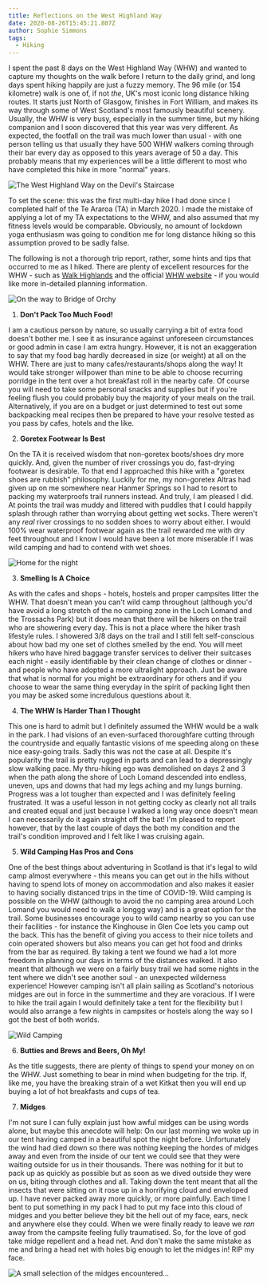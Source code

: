 ```yaml
---
title: Reflections on the West Highland Way
date: 2020-08-26T15:45:21.807Z
author: Sophie Simmons
tags:
  - Hiking
---
```

I spent the past 8 days on the West Highland Way (WHW) and wanted to capture my thoughts on the walk before I return to the daily grind, and long days spent hiking happily are just a fuzzy memory.  The 96 mile (or 154 kilometre) walk is one of, if not *the*, UK's most iconic long distance hiking routes.  It starts just North of Glasgow, finishes in Fort William, and makes its way through some of West Scotland's most famously beautiful scenery.  Usually, the WHW is very busy, especially in the summer time, but my hiking companion and I soon discovered that this year was very different.  As expected, the footfall on the trail was much lower than usual - with one person telling us that usually they have 500 WHW walkers coming through their bar every day as opposed to this years average of 50 a day.  This probably means that my experiences will be a little different to most who have completed this hike in more "normal" years. 

![](/img/whw01.jpg "The West Highland Way on the Devil's Staircase")

To set the scene: this was the first multi-day hike I had done since I completed half of the Te Araroa (TA) in March 2020.  I made the mistake of applying a lot of my TA expectations to the WHW, and also assumed that my fitness levels would be comparable.  Obviously, no amount of lockdown yoga enthusiasm was going to condition me for long distance hiking so this assumption proved to be sadly false.  

The following is not a thorough trip report, rather, some hints and tips that occurred to me as I hiked.  There are plenty of excellent resources for the WHW - such as [Walk Highlands](https://www.walkhighlands.co.uk/west-highland-way.shtml) and the official [WHW website](https://www.westhighlandway.org/) - if you would like more in-detailed planning information. 

![](/img/whw02.jpg "On the way to Bridge of Orchy")

1. **Don't Pack Too Much Food!**

I am a cautious person by nature, so usually carrying a bit of extra food doesn't bother me.  I see it as insurance against unforeseen circumstances or good admin in case I am extra hungry.  However, it is not an exaggeration to say that my food bag hardly decreased in size (or weight) at all on the WHW.  There are just to many cafes/restaurants/shops along the way! It would take stronger willpower than mine to be able to choose recurring porridge in the tent over a hot breakfast roll in the nearby cafe.  Of course you will need to take some personal snacks and supplies but if you're feeling flush you could probably buy the majority of your meals on the trail.  Alternatively, if you are on a budget or just determined to test out some backpacking meal recipes then be prepared to have your resolve tested as you pass by cafes, hotels and the like.  

2. **Goretex Footwear Is Best**

On the TA it is received wisdom that non-goretex boots/shoes dry more quickly.  And, given the number of river crossings you do, fast-drying footwear is desirable.  To that end I approached this hike with a "goretex shoes are rubbish" philosophy.  Luckily for me, my non-goretex Altras had given up on me somewhere near Hanmer Springs  so I had to resort to packing my waterproofs trail runners instead.  And truly, I am pleased I did.  At points the trail was muddy and littered with puddles that I could happily splash through rather than worrying about getting wet socks.  There weren't any *real* river crossings to no sodden shoes to worry about either.  I would 100% wear waterproof footwear again as the trail rewarded me with dry feet throughout and I know I would have been a lot more miserable if I was wild camping and had to contend with wet shoes.

![](/img/whw05.jpg "Home for the night")

3. **Smelling Is A Choice**

As with the cafes and shops - hotels, hostels and proper campsites litter the WHW.  That doesn't mean you can't wild camp throughout (although you'd have avoid a long stretch of the no camping zone in the Loch Lomand and the Trossachs Park) but it does mean that there will be hikers on the trail who are showering every day.  This is not a place where the hiker trash lifestyle rules.  I showered 3/8 days on the trail and I still felt self-conscious about how bad my one set of clothes smelled by the end.  You will meet hikers who have hired baggage transfer services to deliver their suitcases each night - easily identifiable by their clean change of clothes or dinner - and people who have adopted a more ultralight approach.  Just be aware that what is normal for you might be extraordinary for others and if you choose to wear the same thing everyday in the spirit of packing light then you may be asked some incredulous questions about it. 

4. **The WHW Is Harder Than I Thought**

This one is hard to admit but I definitely assumed the WHW would be a walk in the park.  I had visions of an even-surfaced thoroughfare cutting through the countryside and equally fantastic visions of me speeding along on these nice easy-going trails.  Sadly this was not the case at all.  Despite it's popularity the trail is pretty rugged in parts and can lead to a depressingly slow walking pace.  My thru-hiking ego was demolished on days 2 and 3 when the path along the shore of Loch Lomand descended into endless, uneven, ups and downs that had my legs aching and my lungs burning.  Progress was a lot tougher than expected and I was definitely feeling frustrated.  It was a useful lesson in not getting cocky as clearly not all trails and created equal and just because I walked a long way once doesn't mean I can necessarily do it again straight off the bat!  I'm pleased to report however, that by the last couple of days the both my condition and the trail's condition improved and I felt like I was cruising again.

5. **Wild Camping Has Pros and Cons**

One of the best things about adventuring in Scotland is that it's legal to wild camp almost everywhere - this means you can get out in the hills without having to spend lots of money on accommodation and also makes it easier to having socially distanced trips in the time of COVID-19.  Wild camping is possible on the WHW (although to avoid the no camping area around Loch Lomand you would need to walk a longgg way) and is a great option for the trail.  Some businesses encourage you to wild camp nearby so you can use their facilities - for instance the Kinghouse in Glen Coe lets you camp out the back.  This has the benefit of giving you access to their nice toilets and coin operated showers but also means you can get hot food and drinks from the bar as required. By taking a tent we found we had a lot more freedom in planning our days in terms of the distances walked.  It also meant that although we were on a fairly busy trail we had some nights in the tent where we didn't see another soul - an unexpected wilderness experience!  However camping isn't all plain sailing as Scotland's notorious midges are out in force in the summertime and they are voracious.  If I were to hike the trail again I would definitely take a tent for the flexibility but I would also arrange a few nights in campsites or hostels along the way so I got the best of both worlds.  

![](/img/whw04.jpg "Wild Camping")

6. **Butties and Brews and Beers, Oh My!**

As the title suggests, there are plenty of things to spend your money on on the WHW.  Just something to bear in mind when budgeting for the trip.  If, like me, you have the breaking strain of a wet Kitkat then you will end up buying a lot of hot breakfasts and cups of tea.

7. **Midges**

I'm not sure I can fully explain just how awful midges can be using words alone, but maybe this anecdote will help:  On our last morning we woke up in our tent having camped in a beautiful spot the night before.  Unfortunately the wind had died down so there was nothing keeping the hordes of midges away and even from the inside of our tent we could see that they were waiting outside for us in their thousands.  There was nothing for it but to pack up as quickly as possible but as soon as we dived outside they were on us, biting through clothes and all.  Taking down the tent meant that all the insects that were sitting on it rose up in a horrifying cloud and enveloped up.  I have never packed away more quickly, or more painfully.  Each time I bent to put something in my pack I had to put my face into this cloud of midges and you better believe they bit the hell out of my face, ears, neck and anywhere else they could.  When we were finally ready to leave we *ran* away from the campsite feeling fully traumatised.  So, for the love of god take midge repellent and a head net.  And don't make the same mistake as me and bring a head net with holes big enough to let the midges in! RIP my face.

![](/img/whw03.jpg "A small selection of the midges encountered...")
